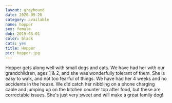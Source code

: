 ```yaml
---
layout: greyhound
date: 2020-09-28
category: available
name: hopper
sex: female
dob: 2019-03-01
color: black
cats: yes
title: Hopper
pic: hopper.jpg
---
```

Hopper gets along well with small dogs and cats.  We have had her with our grandchildren, ages 1 & 2, and she was wonderfully tolerant of them.  She is easy to walk, and not too fearful of things. We have had her 4 weeks and no accidents in the house.   We did catch her nibbling on a phone charging cable and jumping up on the kitchen counter top after food, but these are correctable issues.   She's just very sweet and will make a great family dog! 

